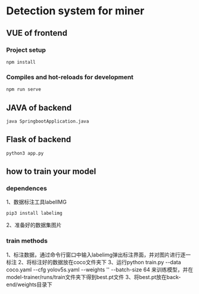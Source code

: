 # Detection system for miner
## VUE of frontend
### Project setup
```
npm install
```

### Compiles and hot-reloads for development
```
npm run serve
```
## JAVA of backend
```
java SpringbootApplication.java
```
## Flask of backend
```
python3 app.py
```

## how to train your model

### dependences

1、数据标注工具labelIMG

```
pip3 install labelimg
```

2、准备好的数据集图片

### train methods

1、标注数据，通过命令行窗口中输入labelimg弹出标注界面，并对图片进行逐一标注
2、将标注好的数据放在coco文件夹下
3、运行python train.py --data coco.yaml --cfg yolov5s.yaml --weights '' --batch-size 64
来训练模型，并在model-trainer/runs/train文件夹下得到best.pt文件
3、将best.pt放在back-end/weights目录下